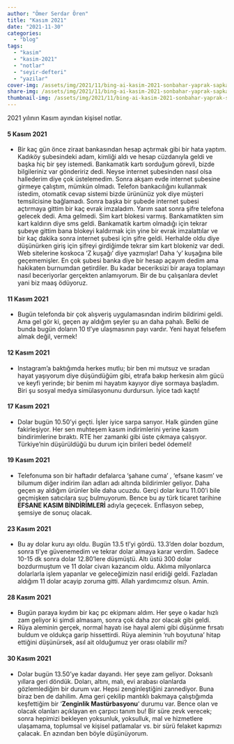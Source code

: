 ```yaml
---
author: "Ömer Serdar Ören"
title: "Kasım 2021"
date: "2021-11-30"
categories: 
  - "blog"
tags: 
  - "kasim"
  - "kasim-2021"
  - "notlar"
  - "seyir-defteri"
  - "yazilar"
cover-img: /assets/img/2021/11/bing-ai-kasim-2021-sonbahar-yaprak-sapka.jpeg
share-img: /assets/img/2021/11/bing-ai-kasim-2021-sonbahar-yaprak-sapka.jpeg
thumbnail-img: /assets/img/2021/11/bing-ai-kasim-2021-sonbahar-yaprak-sapka.jpeg
---
```


2021 yılının Kasım ayından kişisel notlar.

#### 5 Kasım 2021

- Bir kaç gün önce ziraat bankasından hesap açtırmak gibi bir hata yaptım. Kadıköy şubesindeki adam, kimliği aldı ve hesap cüzdanıyla geldi ve başka hiç bir şey istemedi. Bankamatik kartı sorduğum görevli, bizde bilgileriniz var göndeririz dedi. Neyse internet şubesinden nasıl olsa hallederim diye çok üstelemedim. Sonra akşam evde internet şubesine girmeye çalıştım, mümkün olmadı. Telefon bankacılığını kullanmak istedim, otomatik cevap sistemi bizde ürününüz yok diye müşteri temsilcisine bağlamadı. Sonra başka bir şubede internet şubesi açtırmaya gittim bir kaç evrak imzaladım. Yarım saat sonra şifre telefona gelecek dedi. Ama gelmedi. Sim kart blokesi varmış. Bankamatikten sim kart kaldırın diye sms geldi. Bankamatik kartım olmadığı için tekrar şubeye gittim bana blokeyi kaldırmak için yine bir evrak imzalattılar ve bir kaç dakika sonra internet şubesi için şifre geldi. Herhalde oldu diye düşünürken giriş için şifreyi girdiğimde tekrar sim kart blokeniz var dedi. Web sitelerine koskoca ‘Z kuşağı’ diye yazmışlar! Daha ‘y’ kuşağına bile geçememişler. En çok şubesi banka diye bir hesap açayım dedim ama hakikaten burnumdan getirdiler. Bu kadar beceriksizi bir araya toplamayı nasıl beceriyorlar gerçekten anlamıyorum. Bir de bu çalışanlara devlet yani biz maaş ödüyoruz.

#### 11 Kasım 2021

- Bugün telefonda bir çok alışveriş uygulamasından indirim bildirimi geldi. Ama gel gör ki, geçen ay aldığım şeyler şu an daha pahalı. Belki de bunda bugün doların 10 tl’ye ulaşmasının payı vardır. Yeni hayat felsefem almak değil, vermek!

#### 12 Kasım 2021

- Instagram’a baktığımda herkes mutlu; bir ben mi mutsuz ve sıradan hayat yaşıyorum diye düşündüğüm gibi, etrafa bakıp herkesin alım gücü ve keyfi yerinde; bir benim mi hayatım kayıyor diye sormaya başladım. Biri şu sosyal medya simülasyonunu durdursun. İyice tadı kaçtı!

#### 17 Kasım 2021

- Dolar bugün 10.50’yi geçti. İşler iyice sarpa sarıyor. Halk günden güne fakirleşiyor. Her sen muhteşem kasım indirimlerini yerine kasım bindirimlerine bıraktı. RTE her zamanki gibi üste çıkmaya çalışıyor. Türkiye’nin düşürüldüğü bu durum için birileri bedel ödemeli!

#### 19 Kasım 2021

- Telefonuma son bir haftadır defalarca ‘şahane cuma’ , ‘efsane kasım’ ve bilumum diğer indirim ilan adları adı altında bildirimler geliyor. Daha geçen ay aldığım ürünler bile daha ucuzdu. Gerçi dolar kuru 11.00’i bile geçmişken satıcılara suç bulmuyorum. Bence bu ay türk ticaret tarihine **EFSANE KASIM BİNDİRİMLERİ** adıyla geçecek. Enflasyon sebep, şemsiye de sonuç olacak.

#### 23 Kasım 2021

- Bu ay dolar kuru ayı oldu. Bugün 13.5 tl’yi gördü. 13.3’den dolar bozdum, sonra tl’ye güvenemedim ve tekrar dolar almaya karar verdim. Sadece 10-15 dk sonra dolar 12.80’lere düşmüştü. Altı üstü 300 dolar bozdurmuştum ve 11 dolar civarı kazancım oldu. Aklıma milyonlarca dolarlarla işlem yapanlar ve geleceğimizin nasıl eridiği geldi. Fazladan aldığım 11 dolar acayip zoruma gitti. Allah yardımcımız olsun. Amin.

#### 28 Kasım 2021

- Bugün paraya kıydım bir kaç pc ekipmanı aldım. Her şeye o kadar hızlı zam geliyor ki şimdi almasam, sonra çok daha zor olacak gibi geldi.
- Rüya aleminin gerçek, normal hayatı ise hayal alemi gibi düşünme fırsatı buldum ve oldukça garip hissettirdi. Rüya aleminin ‘ruh boyutuna’ hitap ettiğini düşünürsek, asıl ait olduğumuz yer orası olabilir mi?

#### 30 Kasım 2021

- Dolar bugün 13.50’ye kadar dayandı. Her şeye zam geliyor. Doksanlı yıllara geri döndük. Doları, altını, malı, evi arabası olanlarda gözlemlediğim bir durum var. Hepsi zenginleştiğini zannediyor. Buna biraz ben de dahilim. Ama geri çekilip mantıklı bakmaya çalıştığımda keşfettiğim bir ‘**Zenginlik Mastürbasyonu**‘ durumu var. Bence olan ve olacak olanları açıklayan en çarpıcı tanım bu! Bir süre zevk verecek; sonra hepimizi bekleyen yoksunluk, yoksulluk, mal ve hizmetlere ulaşamama, toplumsal ve kişisel patlamalar vs. bir sürü felaket kapımızı çalacak. En azından ben böyle düşünüyorum.
